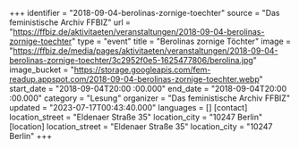 +++
identifier = "2018-09-04-berolinas-zornige-toechter"
source = "Das feministische Archiv FFBIZ"
url = "https://ffbiz.de/aktivitaeten/veranstaltungen/2018-09-04-berolinas-zornige-toechter"
type = "event"
title = "Berolinas zornige Töchter"
image = "https://ffbiz.de/media/pages/aktivitaeten/veranstaltungen/2018-09-04-berolinas-zornige-toechter/3c2952f0e5-1625477806/berolina.jpg"
image_bucket = "https://storage.googleapis.com/fem-readup.appspot.com/2018-09-04-berolinas-zornige-toechter.webp"
start_date = "2018-09-04T20:00 :00.000"
end_date = "2018-09-04T20:00 :00.000"
category = "Lesung"
organizer = "Das feministische Archiv FFBIZ"
updated = "2023-07-17T00:43:40.000"
languages = []
[contact]
location_street = "Eldenaer Straße 35"
location_city = "10247 Berlin"
[location]
location_street = "Eldenaer Straße 35"
location_city = "10247 Berlin"
+++